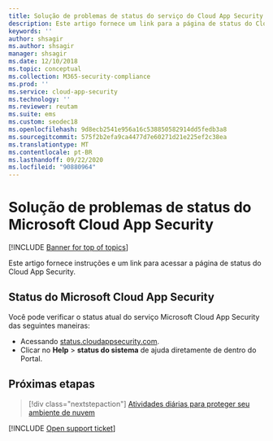 ```yaml
---
title: Solução de problemas de status do serviço do Cloud App Security
description: Este artigo fornece um link para a página de status do Cloud App Security
keywords: ''
author: shsagir
ms.author: shsagir
manager: shsagir
ms.date: 12/10/2018
ms.topic: conceptual
ms.collection: M365-security-compliance
ms.prod: ''
ms.service: cloud-app-security
ms.technology: ''
ms.reviewer: reutam
ms.suite: ems
ms.custom: seodec18
ms.openlocfilehash: 9d8ecb2541e956a16c538850582914dd5fedb3a8
ms.sourcegitcommit: 575f2b2efa9ca4477d7e60271d21e225ef2c38ea
ms.translationtype: MT
ms.contentlocale: pt-BR
ms.lasthandoff: 09/22/2020
ms.locfileid: "90880964"
---
```

# <a name="troubleshooting-microsoft-cloud-app-security-status"></a>Solução de problemas de status do Microsoft Cloud App Security

[!INCLUDE [Banner for top of topics](includes/banner.md)]

Este artigo fornece instruções e um link para acessar a página de status do Cloud App Security.

## <a name="microsoft-cloud-app-security-status"></a>Status do Microsoft Cloud App Security

Você pode verificar o status atual do serviço Microsoft Cloud App Security das seguintes maneiras:

- Acessando [status.cloudappsecurity.com](https://status.cloudappsecurity.com).
- Clicar no **Help**  >  **status do sistema** de ajuda diretamente de dentro do Portal.

## <a name="next-steps"></a>Próximas etapas

> [!div class="nextstepaction"]
> [Atividades diárias para proteger seu ambiente de nuvem](daily-activities-to-protect-your-cloud-environment.md)

[!INCLUDE [Open support ticket](includes/support.md)]
